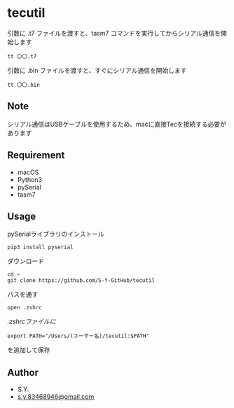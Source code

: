 # tecutil

引数に .t7 ファイルを渡すと、tasm7 コマンドを実行してからシリアル通信を開始します
```
tt 〇〇.t7
```
引数に .bin ファイルを渡すと、すぐにシリアル通信を開始します
```
tt 〇〇.bin
```

## Note

シリアル通信はUSBケーブルを使用するため、macに直接Tecを接続する必要があります

## Requirement

* macOS
* Python3
* pySerial
* tasm7

## Usage

pySerialライブラリのインストール
```
pip3 install pyserial
```

ダウンロード
```
cd ~
git clone https://github.com/S-Y-GitHub/tecutil
```

パスを通す
```
open .zshrc
```
*.zshrcファイルに*
```
export PATH="/Users/(ユーザー名)/tecutil:$PATH"
```
を追加して保存

## Author
* S.Y.
* s.y.83468946@gmail.com
